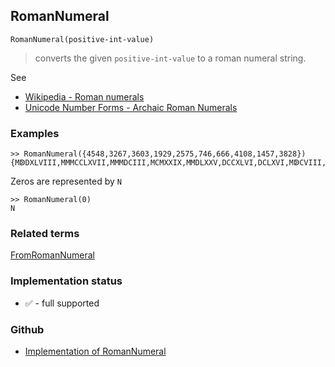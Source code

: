 ## RomanNumeral

```
RomanNumeral(positive-int-value) 
```

> converts the given `positive-int-value` to a roman numeral string.


See
* [Wikipedia - Roman numerals](https://en.wikipedia.org/wiki/Roman_numerals)
* [Unicode Number Forms - Archaic Roman Numerals](http://www.unicode.org/charts/PDF/U2150.pdf)

### Examples

```
>> RomanNumeral({4548,3267,3603,1929,2575,746,666,4108,1457,3828}) 
{MↁDXLVIII,MMMCCLXVII,MMMDCIII,MCMXXIX,MMDLXXV,DCCXLVI,DCLXVI,MↁCVIII,MCDLVII,MMMDCCCXXVIII}
```

Zeros are represented by `N`

```
>> RomanNumeral(0) 
N
```

### Related terms 
[FromRomanNumeral](FromRomanNumeral.md) 

### Implementation status

* &#x2705; - full supported

### Github

* [Implementation of RomanNumeral](https://github.com/axkr/symja_android_library/blob/master/symja_android_library/matheclipse-core/src/main/java/org/matheclipse/core/builtin/OutputFunctions.java#L653) 

